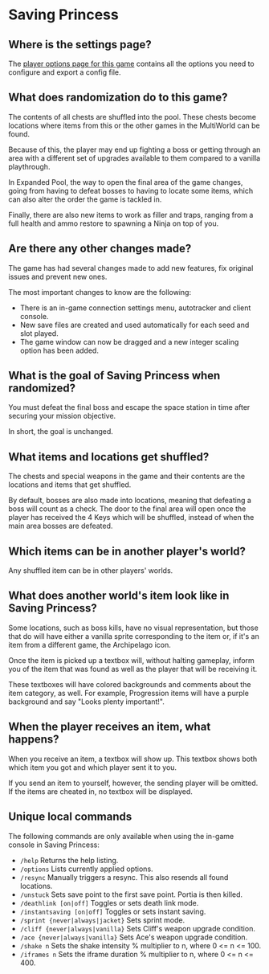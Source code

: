 # Saving Princess

## Where is the settings page?

The [player options page for this game](../player-options) contains all the options you need to configure and export a config file.

## What does randomization do to this game?

The contents of all chests are shuffled into the pool.
These chests become locations where items from this or the other games in the MultiWorld can be found.

Because of this, the player may end up fighting a boss or getting through an area with a different set of upgrades  available to them compared to a vanilla playthrough.

In Expanded Pool, the way to open the final area of the game changes, going from having to defeat bosses to having to locate some items, which  can also alter the order the game is tackled in.

Finally, there are also new items to work as filler and traps, ranging from a full health and ammo restore to spawning a Ninja on top of you.

## Are there any other changes made?

The game has had several changes made to add new features, fix original issues and prevent new ones. 

The most important changes to know are the following:
- There is an in-game connection settings menu, autotracker and  client console.
- New save files are created and used automatically for each seed and slot played.
- The game window can now be dragged and a new integer scaling option has been added.

## What is the goal of Saving Princess when randomized?

You must defeat the final boss and escape the space station in time after securing your mission objective.

In short, the goal is unchanged.

## What items and locations get shuffled?

The chests and special weapons in the game and their contents are the locations and items that get shuffled.

By default, bosses are also made into locations, meaning that defeating a boss will count as a check.
The door to the final area will open once the player has received the 4 Keys which will be shuffled, instead of when the main area bosses are defeated.

## Which items can be in another player's world?

Any shuffled item can be in other players' worlds.

## What does another world's item look like in Saving Princess?

Some locations, such as boss kills, have no visual representation, but those that do will have either a vanilla sprite corresponding to the item or, if it's an item from a different game, the Archipelago icon.

Once the item is picked up a textbox will, without halting gameplay, inform you of the item that was found as well as the player that will  be receiving it.

These textboxes will have colored backgrounds and comments about the item category, as well.
For example, Progression items will have a purple background and say "Looks plenty important!".

## When the player receives an item, what happens?

When you receive an item, a textbox will show up.
This textbox shows both which item you got and which player sent it  to you.

If you send an item to yourself, however, the sending player will be omitted.
If the items are cheated in, no textbox will be displayed.

## Unique local commands

The following commands are only available when using the in-game console in Saving Princess:
- `/help` Returns the help listing.
- `/options` Lists currently applied options.
- `/resync` Manually triggers a resync. This also resends all found locations.
- `/unstuck` Sets save point to the first save point. Portia is then killed.
- `/deathlink [on|off]` Toggles or sets death link mode.
- `/instantsaving [on|off]` Toggles or sets instant saving.
- `/sprint {never|always|jacket}` Sets sprint mode.
- `/cliff {never|always|vanilla}` Sets Cliff's weapon upgrade condition.
- `/ace {never|always|vanilla}` Sets Ace's weapon upgrade condition.
- `/shake n` Sets the shake intensity % multiplier to n, where 0 <= n <= 100.
- `/iframes n` Sets the iframe duration % multiplier to n, where 0 <= n <= 400.
